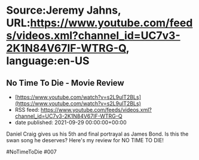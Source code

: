 # Source:Jeremy Jahns, URL:https://www.youtube.com/feeds/videos.xml?channel_id=UC7v3-2K1N84V67IF-WTRG-Q, language:en-US

## No Time To Die - Movie Review
 - [https://www.youtube.com/watch?v=s2L9ulT2BLs](https://www.youtube.com/watch?v=s2L9ulT2BLs)
 - RSS feed: https://www.youtube.com/feeds/videos.xml?channel_id=UC7v3-2K1N84V67IF-WTRG-Q
 - date published: 2021-09-29 00:00:00+00:00

Daniel Craig gives us his 5th and final portrayal as James Bond. Is this the swan song he deserves? Here's my review for NO TIME TO DIE!

#NoTimeToDie #007

